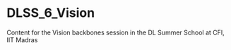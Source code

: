 # DLSS_6_Vision
Content for the Vision backbones session in the DL Summer School at CFI, IIT Madras
